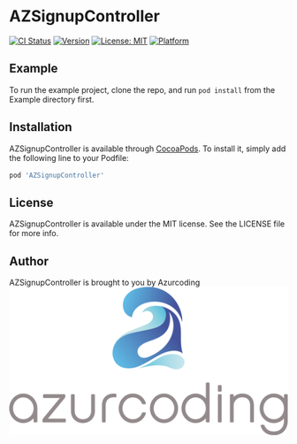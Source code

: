 # AZSignupController

[![CI Status](http://img.shields.io/travis/azurcoding/AZSignupController.svg?style=flat)](https://travis-ci.org/azurcoding/AZSignupController)
[![Version](https://img.shields.io/cocoapods/v/AZSignupController.svg?style=flat)](http://cocoapods.org/pods/AZSignupController)
[![License: MIT](https://img.shields.io/badge/License-MIT-yellow.svg)](https://opensource.org/licenses/MIT)
[![Platform](https://img.shields.io/cocoapods/p/AZSignupController.svg?style=flat)](http://cocoapods.org/pods/AZSignupController)

## Example

To run the example project, clone the repo, and run `pod install` from the Example directory first.

## Installation

AZSignupController is available through [CocoaPods](http://cocoapods.org). To install
it, simply add the following line to your Podfile:

```ruby
pod 'AZSignupController'
```

## License

AZSignupController is available under the MIT license. See the LICENSE file for more info.


## Author
AZSignupController is brought to you by Azurcoding
[![Azurcoding Logo](azurcoding.png)](https://azurcoding.com)
